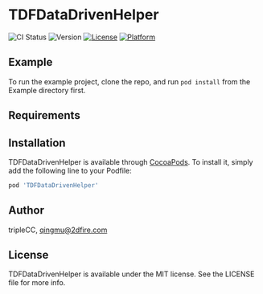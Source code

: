 # TDFDataDrivenHelper

![CI Status](http://git.2dfire-inc.com/ios/TDFDataDrivenHelper/pipelines)
![Version](http://git.2dfire-inc.com/ios/cocoapods-spec/tree/master/TDFDataDrivenHelper)
[![License](https://img.shields.io/cocoapods/l/TDFDataDrivenHelper.svg?style=flat)](http://cocoapods.org/pods/TDFDataDrivenHelper)
[![Platform](https://img.shields.io/cocoapods/p/TDFDataDrivenHelper.svg?style=flat)](http://cocoapods.org/pods/TDFDataDrivenHelper)

## Example

To run the example project, clone the repo, and run `pod install` from the Example directory first.

## Requirements

## Installation

TDFDataDrivenHelper is available through [CocoaPods](http://cocoapods.org). To install
it, simply add the following line to your Podfile:

```ruby
pod 'TDFDataDrivenHelper'
```

## Author

tripleCC, qingmu@2dfire.com

## License

TDFDataDrivenHelper is available under the MIT license. See the LICENSE file for more info.
